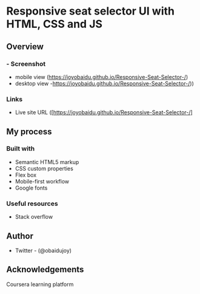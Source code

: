 # Responsive seat selector UI with HTML, CSS and JS

## Overview
### - Screenshot
- mobile view (https://joyobaidu.github.io/Responsive-Seat-Selector-/)
- desktop view
-https://joyobaidu.github.io/Responsive-Seat-Selector-/))
### Links
 - Live site URL ([https://joyobaidu.github.io/Responsive-Seat-Selector-/]
   
## My process
### Built with
- Semantic HTML5 markup
- CSS custom properties
- Flex box
- Mobile-first workflow
- Google fonts

### Useful resources
- Stack overflow

## Author
- Twitter  - (@obaidujoy)
## Acknowledgements
Coursera learning platform
